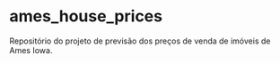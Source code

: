 # ames_house_prices
Repositório do projeto de previsão dos preços de venda de imóveis de Ames Iowa.
